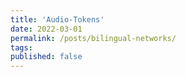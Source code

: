 ```yaml
---
title: 'Audio-Tokens'
date: 2022-03-01
permalink: /posts/bilingual-networks/
tags:
published: false
---
```

